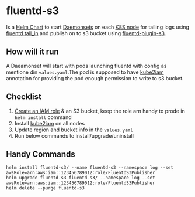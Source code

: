 # fluentd-s3
Is a [Helm Chart](https://helm.sh/docs/topics/charts/) to start [Daemonsets](https://kubernetes.io/docs/concepts/workloads/controllers/daemonset/) on each [K8S node](https://kubernetes.io/docs/concepts/architecture/nodes/) for tailing logs using [fluentd tail_in](https://docs.fluentd.org/input/tail) and publish on to s3 bucket using [fluentd-plugin-s3](https://github.com/fluent/fluent-plugin-s3).

## How will it run
A Daeamonset will start with pods launching fluentd with config as mentione din `values.yaml`.The pod is supposed to have [kube2iam](https://github.com/jtblin/kube2iam) annotation for providing the pod enough permission to write to s3 bucket.

## Checklist
1. [Create an IAM role](https://docs.aws.amazon.com/AWSEC2/latest/UserGuide/iam-roles-for-amazon-ec2.html#create-iam-role) & an S3 bucket, keep the role arn handy to prode in `helm install` command
2. Install [kube2iam](https://github.com/jtblin/kube2iam) on all nodes
3. Update region and bucket info in the `values.yaml` 
4. Run below commands to install/upgrade/uninstall 

## Handy Commands 
```
helm install fluentd-s3/ --name fluentd-s3 --namespace log --set awsRole=arn:aws:iam::123456789012:role/FluentdS3Publisher
helm upgrade fluentd-s3 fluentd-s3/ --namespace log --set awsRole=arn:aws:iam::123456789012:role/FluentdS3Publisher
helm delete --purge fluentd-s3
```

